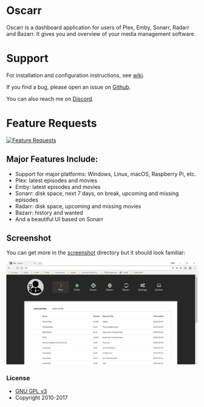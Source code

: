 # Oscarr
Oscarr is a dashboard application for users of Plex, Emby, Sonarr, Radarr and Bazarr. It gives you and overview of your media management software.

# Support
For installation and configuration instructions, see [wiki](https://github.com/morpheus65535/oscarr/wiki).

If you find a bug, please open an issue on [Github](https://github.com/morpheus65535/oscarr/issues).

You can also reach me on [Discord](https://discord.gg/Mw4dVc3).

# Feature Requests
[![Feature Requests](http://feathub.com/morpheus65535/oscarr?format=svg)](http://feathub.com/morpheus65535/oscarr)

## Major Features Include:

* Support for major platforms: Windows, Linux, macOS, Raspberry Pi, etc.
* Plex: latest episodes and movies
* Emby: latest episodes and movies
* Sonarr: disk space, next 7 days, on break, upcoming and missing episodes
* Radarr: disk space, upcoming and missing movies
* Bazarr: history and wanted
* And a beautiful UI based on Sonarr

## Screenshot

You can get more in the [screenshot](https://github.com/morpheus65535/oscarr/tree/master/screenshot) directory but it should look familiar:

![Series](/screenshot/plex.png?raw=true "Plex")

### License

* [GNU GPL v3](http://www.gnu.org/licenses/gpl.html)
* Copyright 2010-2017
